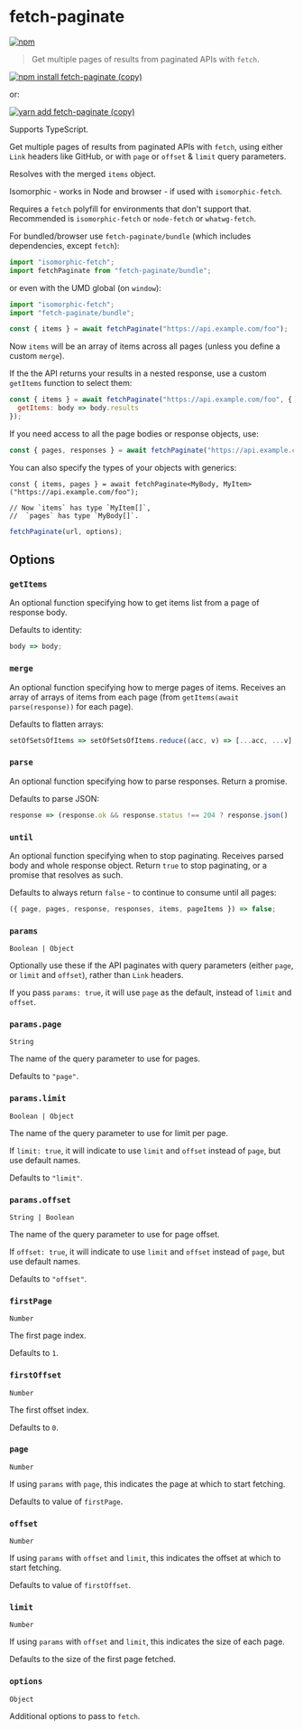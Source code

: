 # fetch-paginate

[![npm](https://img.shields.io/npm/v/fetch-paginate.svg)](https://www.npmjs.com/package/fetch-paginate)

> Get multiple pages of results from paginated APIs with `fetch`.

[![npm install fetch-paginate (copy)](https://copyhaste.com/i?t=npm%20install%20fetch-paginate)](https://copyhaste.com/c?t=npm%20install%20fetch-paginate "npm install fetch-paginate (copy)")

or:

[![yarn add fetch-paginate (copy)](https://copyhaste.com/i?t=yarn%20add%20fetch-paginate)](https://copyhaste.com/c?t=yarn%20add%20fetch-paginate "yarn add fetch-paginate (copy)")

Supports TypeScript.

Get multiple pages of results from paginated APIs with `fetch`,
using either `Link` headers like GitHub,
or with `page` or `offset` & `limit` query parameters.

Resolves with the merged `items` object.

Isomorphic - works in Node and browser - if used with `isomorphic-fetch`.

Requires a `fetch` polyfill for environments that don't support that.
Recommended is `isomorphic-fetch` or `node-fetch` or `whatwg-fetch`.

For bundled/browser use `fetch-paginate/bundle` (which includes dependencies, except `fetch`):

```js
import "isomorphic-fetch";
import fetchPaginate from "fetch-paginate/bundle";
```

or even with the UMD global (on `window`):

```js
import "isomorphic-fetch";
import "fetch-paginate/bundle";

const { items } = await fetchPaginate("https://api.example.com/foo");
```

Now `items` will be an array of items across all pages (unless you define a custom `merge`).

If the the API returns your results in a nested response, use a custom `getItems` function to select them:

```js
const { items } = await fetchPaginate("https://api.example.com/foo", {
  getItems: body => body.results
});
```

If you need access to all the page bodies or response objects, use:

```js
const { pages, responses } = await fetchPaginate("https://api.example.com/foo");
```

You can also specify the types of your objects with generics:

```
const { items, pages } = await fetchPaginate<MyBody, MyItem>("https://api.example.com/foo");

// Now `items` has type `MyItem[]`,
//  `pages` has type `MyBody[]`.
```

```js
fetchPaginate(url, options);
```

## Options

### `getItems`

An optional function specifying how to get items list from a page of response body.

Defaults to identity:

```js
body => body;
```

### `merge`

An optional function specifying how to merge pages of items.
Receives an array of arrays of items from each page (from `getItems(await parse(response))` for each page).

Defaults to flatten arrays:

```js
setOfSetsOfItems => setOfSetsOfItems.reduce((acc, v) => [...acc, ...v], []);
```

### `parse`

An optional function specifying how to parse responses. Return a promise.

Defaults to parse JSON:

```js
response => (response.ok && response.status !== 204 ? response.json() : response.text());
```

### `until`

An optional function specifying when to stop paginating. Receives parsed body and whole response object. Return `true` to stop paginating, or a promise that resolves as such.

Defaults to always return `false` - to continue to consume until all pages:

```js
({ page, pages, response, responses, items, pageItems }) => false;
```

### `params`

`Boolean | Object`

Optionally use these if the API paginates with query parameters (either `page`, or `limit` and `offset`), rather than `Link` headers.

If you pass `params: true`, it will use `page` as the default, instead of `limit` and `offset`.

### `params.page`

`String`

The name of the query parameter to use for pages.

Defaults to `"page"`.

### `params.limit`

`Boolean | Object`

The name of the query parameter to use for limit per page.

If `limit: true`, it will indicate to use `limit` and `offset` instead of `page`, but use default names.

Defaults to `"limit"`.

### `params.offset`

`String | Boolean`

The name of the query parameter to use for page offset.

If `offset: true`, it will indicate to use `limit` and `offset` instead of `page`, but use default names.

Defaults to `"offset"`.

### `firstPage`

`Number`

The first page index.

Defaults to `1`.

### `firstOffset`

`Number`

The first offset index.

Defaults to `0`.

### `page`

`Number`

If using `params` with `page`, this indicates the page at which to start fetching.

Defaults to value of `firstPage`.

### `offset`

`Number`

If using `params` with `offset` and `limit`, this indicates the offset at which to start fetching.

Defaults to value of `firstOffset`.

### `limit`

`Number`

If using `params` with `offset` and `limit`, this indicates the size of each page.

Defaults to the size of the first page fetched.

### `options`

`Object`

Additional options to pass to `fetch`.
